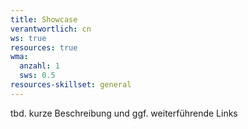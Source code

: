 ```yaml
---
title: Showcase
verantwortlich: cn
ws: true
resources: true
wma:
  anzahl: 1
  sws: 0.5
resources-skillset: general
---
```


tbd. kurze Beschreibung und ggf. weiterführende Links

